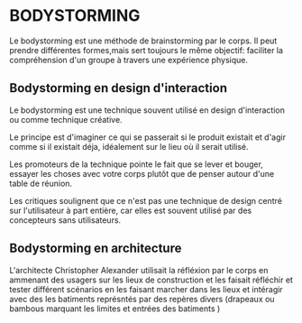 # BODYSTORMING

Le bodystorming est une méthode de brainstorming par le corps. Il peut prendre différentes formes,mais sert toujours le même objectif: faciliter la compréhension d'un groupe à travers une expérience physique.



## Bodystorming en design d'interaction

Le bodystorming est une technique souvent utilisé en design d'interaction ou comme technique créative.

Le principe est d'imaginer ce qui se passerait si le produit existait  et d'agir comme si il existait déja, idéalement sur le lieu où il serait utilisé.

Les promoteurs de la technique pointe le fait que se lever et bouger, essayer les choses avec votre corps plutôt que de penser autour d'une table de réunion.

Les critiques soulignent que ce n'est pas une technique de design centré sur l'utilisateur à part entière, car elles est souvent utilisé par des concepteurs sans utilisateurs.

## Bodystorming en architecture

L'architecte Christopher Alexander utilisait la réfléxion par le corps en ammenant des usagers sur les lieux de construction et les faisait réfléchir et tester différent scénarios en les faisant marcher dans les lieux et intéragir avec des les batiments représntés par des repères divers (drapeaux ou bambous marquant les limites et entrées des batiments )
